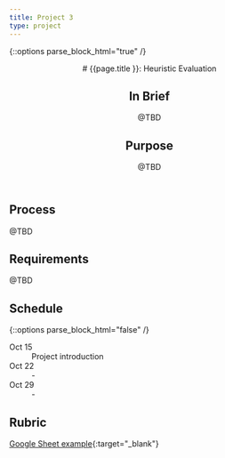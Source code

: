 ```yaml
---
title: Project 3
type: project
---
```


{::options parse_block_html="true" /}

<header>
# {{page.title }}: Heuristic Evaluation

## In Brief
@TBD

## Purpose
@TBD
</header>

<section>

## Process
@TBD

## Requirements
@TBD

</section>

<aside>

## Schedule

{::options parse_block_html="false" /}
<dl>
<dt>Oct 15</dt>
<dd>Project introduction</dd>
<dt>Oct 22</dt>
<dd>-</dd>
<dt>Oct 29</dt>
<dd>-</dd>
</dl>

## Rubric
[Google Sheet example](@TODO){:target="_blank"}

</aside>
